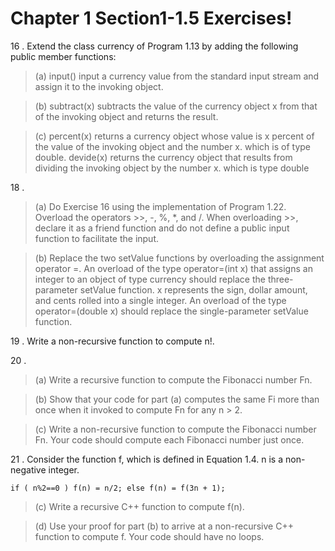 

Chapter 1 Section1-1.5 Exercises!
===================

16 . Extend the class currency of Program 1.13 by adding the following public member functions:

> (a) input() input a currency value from the standard input stream and assign it to the invoking object.

> (b) subtract(x) subtracts the value of the currency object x from that of the invoking object and returns the result.

> (c) percent(x) returns a currency object whose value is x percent of the value of the invoking object and the number x. which is of type double.
> devide(x) returns the currency object that results from dividing the invoking object by the number x. which is type double

18 .

> (a) Do Exercise 16 using the implementation of Program 1.22. Overload the operators >>, -, %, *, and /. When overloading >>, declare it as a friend function and do not define a public input function to facilitate the input.

> (b) Replace the two setValue functions by overloading the assignment operator =. An overload of the type operator=(int x) that assigns an integer to an object of type currency should replace the three-parameter setValue function. x represents the sign, dollar amount, and cents rolled into a single integer. An overload of the type operator=(double x) should replace the single-parameter setValue function. 

19 . Write a non-recursive function to compute n!. 

20 . 

> (a) Write a recursive function to compute the Fibonacci number Fn. 

> (b) Show that your code for part (a) computes the same Fi more than once when it invoked to compute Fn for any n > 2.

> (c) Write a non-recursive function to compute the Fibonacci number Fn. Your code should compute each Fibonacci number just once.  

21 . Consider the function f, which is defined in Equation 1.4. n is a non-negative integer.

    if ( n%2==0 ) f(n) = n/2; else f(n) = f(3n + 1);

> (c) Write a recursive C++ function to compute f(n).

> (d) Use your proof for part (b) to arrive at a non-recursive C++ function to compute f. Your code should have no loops.
